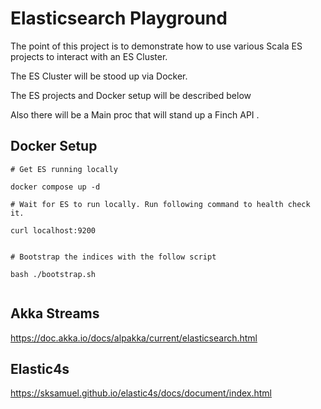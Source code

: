 # Elasticsearch Playground

The point of this project is to demonstrate how to use various Scala ES projects to interact with an ES Cluster.

The ES Cluster will be stood up via Docker.

The ES projects and Docker setup will be described below

Also there will be a Main proc that will stand up a Finch API . 


## Docker Setup

```
# Get ES running locally

docker compose up -d

# Wait for ES to run locally. Run following command to health check it.

curl localhost:9200             


# Bootstrap the indices with the follow script

bash ./bootstrap.sh


```

## Akka Streams
https://doc.akka.io/docs/alpakka/current/elasticsearch.html

## Elastic4s

https://sksamuel.github.io/elastic4s/docs/document/index.html